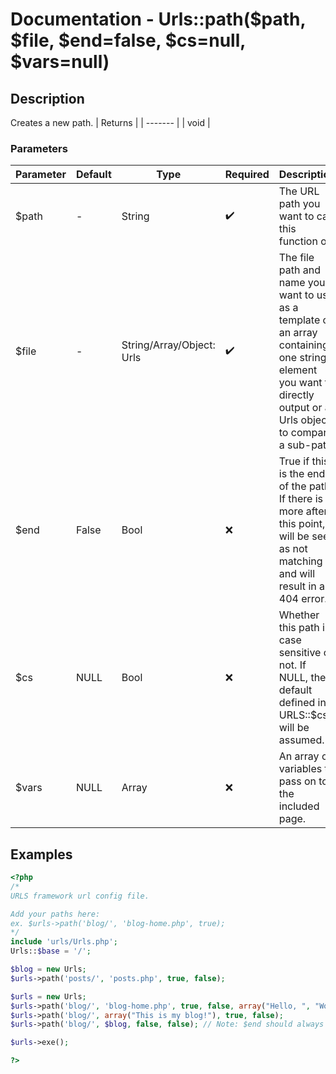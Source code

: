# Documentation - Urls::path($path, $file, $end=false, $cs=null, $vars=null)
## Description
Creates a new path.
| Returns |
| ------- |
|  void   |

### Parameters
| Parameter | Default |  Type  |      Required      | Description |
| --------- | ------- | ------ | ------------------ | ----------- |
|   $path   | -       | String | :heavy_check_mark: | The URL path you want to call this function on. |
|   $file   | -       | String/Array/Object: Urls | :heavy_check_mark: | The file path and name you want to use as a template or an array containing one string element you want to directly output or a Urls object to compare a sub-path. |
|   $end    | False   | Bool   | :x:                | True if this is the end of the path. If there is more after this point, it will be seen as not matching and will result in a 404 error. |
|   $cs     | NULL    | Bool   | :x:                | Whether this path is case sensitive or not. If NULL, the default defined in URLS::$cs will be assumed. |
|   $vars   | NULL    | Array  | :x:                | An array of variables to pass on to the included page. |
## Examples
```PHP
<?php
/*
URLS framework url config file.

Add your paths here:
ex. $urls->path('blog/', 'blog-home.php', true);
*/
include 'urls/Urls.php';
Urls::$base = '/';

$blog = new Urls;
$urls->path('posts/', 'posts.php', true, false);

$urls = new Urls;
$urls->path('blog/', 'blog-home.php', true, false, array("Hello, ", "World!"));
$urls->path('blog/', array("This is my blog!"), true, false);
$urls->path('blog/', $blog, false, false); // Note: $end should always be false if $file is type object or else, $blog will not be called

$urls->exe();

?>
```

